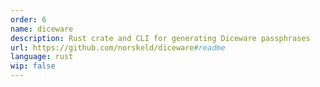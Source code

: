 ```yaml
---
order: 6
name: diceware
description: Rust crate and CLI for generating Diceware passphrases
url: https://github.com/norskeld/diceware#readme
language: rust
wip: false
---
```

